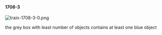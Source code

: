 #### 1708-3
![train-1708-3-0.png](https://github.com/lil-lab/nlvr/raw/master/nlvr/train/images/39/train-1708-3-0.png "train-1708-3-0.png")

the grey box with least number of objects contains at least one blue object